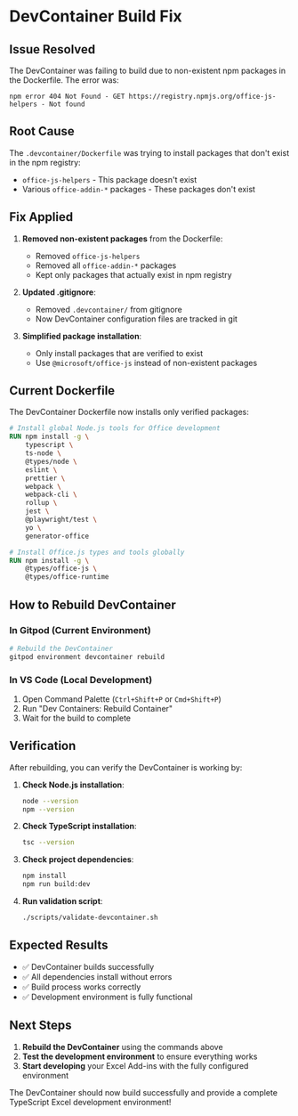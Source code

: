 # DevContainer Build Fix

## Issue Resolved

The DevContainer was failing to build due to non-existent npm packages in the Dockerfile. The error was:

```
npm error 404 Not Found - GET https://registry.npmjs.org/office-js-helpers - Not found
```

## Root Cause

The `.devcontainer/Dockerfile` was trying to install packages that don't exist in the npm registry:
- `office-js-helpers` - This package doesn't exist
- Various `office-addin-*` packages - These packages don't exist

## Fix Applied

1. **Removed non-existent packages** from the Dockerfile:
   - Removed `office-js-helpers`
   - Removed all `office-addin-*` packages
   - Kept only packages that actually exist in npm registry

2. **Updated .gitignore**:
   - Removed `.devcontainer/` from gitignore
   - Now DevContainer configuration files are tracked in git

3. **Simplified package installation**:
   - Only install packages that are verified to exist
   - Use `@microsoft/office-js` instead of non-existent packages

## Current Dockerfile

The DevContainer Dockerfile now installs only verified packages:

```dockerfile
# Install global Node.js tools for Office development
RUN npm install -g \
    typescript \
    ts-node \
    @types/node \
    eslint \
    prettier \
    webpack \
    webpack-cli \
    rollup \
    jest \
    @playwright/test \
    yo \
    generator-office

# Install Office.js types and tools globally
RUN npm install -g \
    @types/office-js \
    @types/office-runtime
```

## How to Rebuild DevContainer

### In Gitpod (Current Environment)
```bash
# Rebuild the DevContainer
gitpod environment devcontainer rebuild
```

### In VS Code (Local Development)
1. Open Command Palette (`Ctrl+Shift+P` or `Cmd+Shift+P`)
2. Run "Dev Containers: Rebuild Container"
3. Wait for the build to complete

## Verification

After rebuilding, you can verify the DevContainer is working by:

1. **Check Node.js installation**:
   ```bash
   node --version
   npm --version
   ```

2. **Check TypeScript installation**:
   ```bash
   tsc --version
   ```

3. **Check project dependencies**:
   ```bash
   npm install
   npm run build:dev
   ```

4. **Run validation script**:
   ```bash
   ./scripts/validate-devcontainer.sh
   ```

## Expected Results

- ✅ DevContainer builds successfully
- ✅ All dependencies install without errors
- ✅ Build process works correctly
- ✅ Development environment is fully functional

## Next Steps

1. **Rebuild the DevContainer** using the commands above
2. **Test the development environment** to ensure everything works
3. **Start developing** your Excel Add-ins with the fully configured environment

The DevContainer should now build successfully and provide a complete TypeScript Excel development environment!
